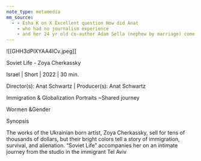 ```yaml
---
note_type: metamedia
mm_source:
  - - Esha K on X Excellent question How did Anat
    - who had no journalism experience
    - and her 24 yr old co-author Adam Sella (nephew by marriage) come to lead a front page investigation I will try to answer. Her first article in New York Times is o.md
---
```


![[GHH3dPlXYAA4ICv.jpeg]]

Soviet Life -
Zoya
Cherkassky

Israel | Short | 2022 | 30 min.

Director(s): Anat Schwartz |
Producer(s): Anat Schwartz

Immigration & Globalization Portraits ~Shared journey

Wormen &Gender

Synopsis

The works of the Ukrainian born artist, Zoya
Cherkassky, sell for tens of thousands of dollars,
but their bright colors tell a story of
immigration, survival, and alienation. “Soviet
Life” accompanies her on an intimate journey
from the studio in the immigrant Tel Aviv


